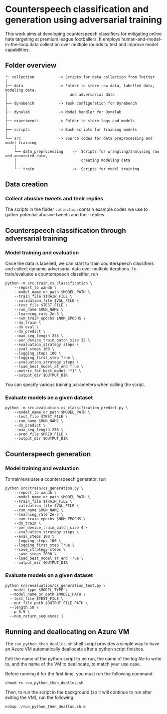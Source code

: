 # Counterspeech classification and generation using adversarial training

This work aims at developing counterspeech classifiers for mitigating online hate targeting at premium league footballers. It employs human-and-model-in-the-loop data collection over multiple rounds to test and improve model capabilities. 

## Folder overview

    └─ collection           -> Scripts for data collection from Twitter
    │
    ├── data                -> Folder to store raw data, labelled data, modeling data, 
    │                            and adversarial data
    │
    ├── dynabench           -> Task configuration for Dynabench
    │
    ├── dynalab             -> Model handler for Dynalab
    │
    ├── experiments         -> Folder to store logs and models
    │
    ├── scripts             -> Bash scripts for training models
    │
    └── src                 -> Source codes for data preprocessing and model training
        │
        └── data_preprocessing    ->  Scripts for wrangling/analysing raw and annotated data,
        │                             creating modeling data
        │
        └── train                 ->  Scripts for model training

## Data creation
### Collect abusive tweets and their replies
The scripts in the folder `collection` contain example codes we use to gather potential abusive tweets and their replies.


## Counterspeech classification through adversarial training
### Model training and evaluation
Once the data is labelled, we can start to train counterspeech classifiers and collect dynamic adversarial data over multiple iterations. To train/evaluate a counterspeech classifier, run

```
python -m src.train.cs_classification \
    --report_to wandb \
    --model_name_or_path $MODEL_PATH \
    --train_file $TRAIN_FILE \
    --validation_file $VAL_FILE \
    --test_file $TEST_FILE \
    --run_name $RUN_NAME \
    --learning_rate 2e-5 \
    --num_train_epochs $NUM_EPOCHS \
    --do_train \
    --do_eval \
    --do_predict \
    --max_seq_length 256 \
    --per_device_train_batch_size 32 \
    --evaluation_strategy steps \
    --eval_steps 100 \
    --logging_steps 100 \
    --logging_first_step True \
    --evaluation_strategy steps \
    --load_best_model_at_end True \
    --metric_for_best_model 'f1' \
    --output_dir $OUTPUT_DIR
```

You can specify various training parameters when calling the script.

### Evaluate models on a given dataset

```
python -m src.evaluation.cs_classification_predict.py \
    --model_name_or_path $MODEL_PATH \
    --test_file $TEST_FILE \
    --run_name $RUN_NAME \    
    --do_predict \
    --max_seq_length 256 \
    --pred_file $PRED_FILE \
    --output_dir $OUTPUT_DIR
```

## Counterspeech generation

### Model training and evaluation
To train/evaluate a counterspeech generator, run

```
python src/train/cs_generation.py \
    --report_to wandb \
    --model_name_or_path $MODEL_PATH \
    --train_file $TRAIN_FILE \
    --validation_file $VAL_FILE \
    --run_name $RUN_NAME \
    --learning_rate 2e-5 \
    --num_train_epochs $NUM_EPOCHS \
    --do_train \
    --per_device_train_batch_size 4 \
    --evaluation_strategy steps \
    --eval_steps 100 \
    --logging_steps 100 \
    --logging_first_step True \
    --save_strategy steps \
    --save_steps 2000 \
    --load_best_model_at_end True \
    --output_dir $OUTPUT_DIR
```


### Evaluate models on a given dataset

```
python src/evaluation/cs_generation_test.py \
  --model_type $MODEL_TYPE \
  --model_name_or_path $MODEL_PATH \
  --test_file $TEST_FILE \
  --out_file_path $OUTPUT_FILE_PATH \
  --length 50 \
  --p 0.9 \
  --num_return_sequences 1  
```


## Running and deallocating on Azure VM

The `run_python_then_dealloc.sh` shell script provides a simple way to have an Azure VM automatically deallocate after a python script finishes.

Edit the name of the python script to be run, the name of the log file to write to, and the name of the VM to deallocate, to match your use case. 

Before running it for the first time, you must run the following command:

`chmod +x run_python_then_dealloc.sh`

Then, to run the script in the background (so it will continue to run after exiting the VM), run the following:

`nohup ./run_python_then_dealloc.sh &`
